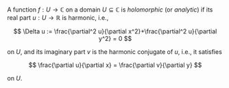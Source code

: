 A function $f: U \to \mathbb{C}$ on a domain $U \subseteq \mathbb{C}$ is *holomorphic* (or *analytic*) if its real part $u: U \to \mathbb{R}$ is harmonic, i.e., 

$$
\Delta u := \frac{\partial^2 u}{\partial x^2}+\frac{\partial^2 u}{\partial y^2} = 0
$$

on $U$, and its imaginary part $v$ is the harmonic conjugate of $u$, i.e., it satisfies

$$
\frac{\partial u}{\partial x} = \frac{\partial v}{\partial y}
$$

on $U$.
